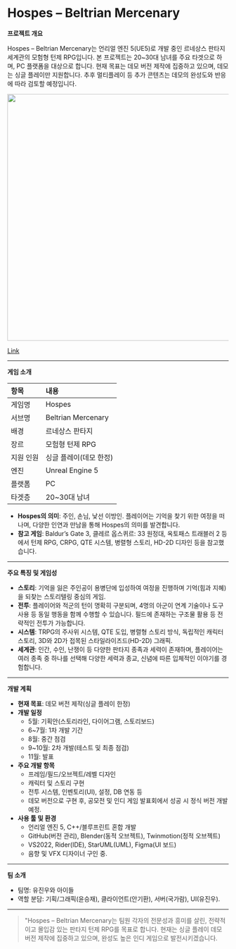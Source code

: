 
# Hospes – Beltrian Mercenary

**프로젝트 개요**

Hospes – Beltrian Mercenary는 언리얼 엔진 5(UE5)로 개발 중인 르네상스 판타지 세계관의 모험형 턴제 RPG입니다. 본 프로젝트는 20~30대 남녀를 주요 타겟으로 하며, PC 플랫폼을 대상으로 합니다. 현재 목표는 데모 버전 제작에 집중하고 있으며, 데모는 싱글 플레이만 지원합니다. 추후 멀티플레이 등 추가 콘텐츠는 데모의 완성도와 반응에 따라 검토할 예정입니다.

<a href="Image/Hospes 스토리보드.pptx.pdf"><image src="Image/시작 화면.png" width="560px"/></a>
  
<a href="Image/Hospes 스토리보드.pptx.pdf">Link</a>

---

**게임 소개**


| 항목 | 내용 |
| :-- | :-- |
| 게임명 | Hospes |
| 서브명 | Beltrian Mercenary |
| 배경 | 르네상스 판타지 |
| 장르 | 모험형 턴제 RPG |
| 지원 인원 | 싱글 플레이(데모 한정) |
| 엔진 | Unreal Engine 5 |
| 플랫폼 | PC |
| 타겟층 | 20~30대 남녀 |

- **Hospes의 의미**: 주인, 손님, 낯선 이방인. 플레이어는 기억을 찾기 위한 여정을 떠나며, 다양한 인연과 만남을 통해 Hospes의 의미를 발견합니다.
- **참고 게임**: Baldur’s Gate 3, 클레르 옵스퀴르: 33 원정대, 옥토패스 트래블러 2 등에서 턴제 RPG, CRPG, QTE 시스템, 병렬형 스토리, HD-2D 디자인 등을 참고했습니다.

---

**주요 특징 및 게임성**

- **스토리**: 기억을 잃은 주인공이 용병단에 입성하여 여정을 진행하며 기억(힘과 지혜)을 되찾는 스토리텔링 중심의 게임.
- **전투**: 플레이어와 적군의 턴이 명확히 구분되며, 4명의 아군이 연계 기술이나 도구 사용 등 동일 행동을 함께 수행할 수 있습니다. 필드에 존재하는 구조물 활용 등 전략적인 전투가 가능합니다.
- **시스템**: TRPG의 주사위 시스템, QTE 도입, 병렬형 스토리 방식, 독립적인 캐릭터 스토리, 3D와 2D가 접목된 스타일라이즈드(HD-2D) 그래픽.
- **세계관**: 인간, 수인, 난쟁이 등 다양한 판타지 종족과 세력이 존재하며, 플레이어는 여러 종족 중 하나를 선택해 다양한 세력과 종교, 신념에 따른 입체적인 이야기를 경험합니다.

---

**개발 계획**

- **현재 목표**: 데모 버전 제작(싱글 플레이 한정)
- **개발 일정**
    - 5월: 기획안(스토리라인, 다이어그램, 스토리보드)
    - 6~7월: 1차 개발 기간
    - 8월: 중간 점검
    - 9~10월: 2차 개발(테스트 및 최종 점검)
    - 11월: 발표
- **주요 개발 항목**
    - 프레임/필드/오브젝트/레벨 디자인
    - 캐릭터 및 스토리 구현
    - 전투 시스템, 인벤토리(UI), 설정, DB 연동 등
    - 데모 버전으로 구현 후, 공모전 및 인디 게임 발표회에서 성공 시 정식 버전 개발 예정.
- **사용 툴 및 환경**
    - 언리얼 엔진 5, C++/블루프린트 혼합 개발
    - GitHub(버전 관리), Blender(동적 오브젝트), Twinmotion(정적 오브젝트)
    - VS2022, Rider(IDE), StarUML(UML), Figma(UI 보드)
    - 음향 및 VFX 디자이너 구인 중.

---

**팀 소개**

- 팀명: 유진우와 아이들
- 역할 분담: 기획/그래픽(윤승재), 클라이언트(안기환), 서버(국가람), UI(유진우).

---

> "Hospes – Beltrian Mercenary는 팀원 각자의 전문성과 흥미를 살린, 전략적이고 몰입감 있는 판타지 턴제 RPG를 목표로 합니다. 현재는 싱글 플레이 데모 버전 제작에 집중하고 있으며, 완성도 높은 인디 게임으로 발전시키겠습니다.

